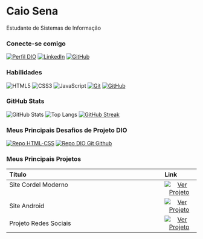 # Caio Sena
Estudante de Sistemas de Informação

### Conecte-se comigo
[![Perfil DIO](https://img.shields.io/badge/-Meu%20Perfil%20na%20DIO-0CB1F2?style=for-the-badge)](https://web.dio.me/users/Caiofreitas15/)
[![LinkedIn](https://img.shields.io/badge/-LinkedIn-FFF?style=for-the-badge&logo=linkedin&logoColor=30A3DC)](https://www.linkedin.com/in/caio-sena-freitas-ab1005277/)
[![GitHub](https://img.shields.io/badge/GitHub-ffffff?style=for-the-badge&logo=github&logoColor=000)](https://github.com/Caiosenaf15)


### Habilidades
![HTML5](https://img.shields.io/badge/HTML-ffffff?style=for-the-badge&logo=html5)
![CSS3](https://img.shields.io/badge/CSS3-ffffff?style=for-the-badge&logo=css3&logoColor=30A3DC)
![JavaScript](https://img.shields.io/badge/JavaScript-ffffff?style=for-the-badge&logo=javascript&logoColor=FACE3C)
[![Git](https://img.shields.io/badge/Git-ffffff?style=for-the-badge&logo=git)](https://git-scm.com/doc) 
[![GitHub](https://img.shields.io/badge/GitHub-ffffff?style=for-the-badge&logo=github&logoColor=000)](https://docs.github.com/)

### GitHub Stats
![GitHub Stats](https://github-readme-stats.vercel.app/api?username=Caiosenaf15&theme=transparent&bg_color=FFF&border_color=0CB1F2&show_icons=true&icon_color=0CB1F2&title_color=E13B89&text_color=212121&hide=stars)
![Top Langs](https://github-readme-stats-git-masterrstaa-rickstaa.vercel.app/api/top-langs/?username=Caiosenaf15&layout=compact&bg_color=FFF&border_color=0CB1F2&title_color=E13B89&text_color=212121)
[![GitHub Streak](https://streak-stats.demolab.com/?user=Caiosenaf15&theme=bear&background=FFF&border=0CB1F2&dates=212121)](https://git.io/streak-stats)


### Meus Principais Desafios de Projeto DIO
[![Repo HTML-CSS](https://github-readme-stats.vercel.app/api/pin/?username=Caiosenaf15&repo=HTML-CSS&bg_color=FFF&border_color=0CB1F2&show_icons=true&icon_color=0CB1F2&title_color=E13B89&text_color=212121)](https://github.com/Caiosenaf15/HTML-CSS)
[![Repo DIO Git Github](https://github-readme-stats.vercel.app/api/pin/?username=Caiosenaf15&repo=dio-lab-open-source&bg_color=FFF&border_color=0CB1F2&show_icons=true&icon_color=0CB1F2&title_color=E13B89&text_color=212121)](https://github.com/Caiosenaf15/dio-lab-open-source)

### Meus Principais Projetos
<table>
  <thead>
    <tr align="left">
      <th>Título</th>
      <th>Link</th>
    </tr>
  </thead>
  <tbody align="left">
    <tr>
      <td>Site Cordel Moderno  &nbsp &nbsp &nbsp &nbsp &nbsp &nbsp &nbsp &nbsp &nbsp &nbsp &nbsp &nbsp &nbsp &nbsp &nbsp &nbsp &nbsp &nbsp &nbsp &nbsp &nbsp &nbsp &nbsp &nbsp &nbsp &nbsp &nbsp &nbsp &nbsp &nbsp &nbsp &nbsp &nbsp &nbsp &nbsp &nbsp &nbsp &nbsp &nbsp &nbsp &nbsp &nbsp &nbsp &nbsp &nbsp &nbsp &nbsp &nbsp &nbsp &nbsp &nbsp &nbsp &nbsp &nbsp &nbsp &nbsp &nbsp &nbsp &nbsp &nbsp &nbsp &nbsp &nbsp &nbsp &nbsp</td>
      <td align="center">
        <a href="https://caiosenaf15.github.io/HTML-CSS/CursoEmVideo/desafios/Módulo%202/d012/d012.html">
           <img align="center" alt="Ver Projeto" src="https://img.shields.io/badge/Ver%20Projeto-0CB1F2?style=for-the-badge">
        </a>
      </td>
    </tr>
    <tr>
      <td>Site Android</td>
      <td align="center">
        <a href="https://caiosenaf15.github.io/HTML-CSS/CursoEmVideo/desafios/Módulo%202/d010/d010.html">
           <img align="center" alt="Ver Projeto" src="https://img.shields.io/badge/Ver%20Projeto-E13B89?style=for-the-badge">
        </a>
      </td>
    </tr>
    <tr>
      <td>Projeto Redes Sociais</td>
      <td align="center">
        <a href="https://web.dio.me/articles/destrave-seu-primeiro-desafio-de-codigo">
           <img align="center" alt="Ver Projeto" src="https://img.shields.io/badge/Ver%20Projeto-0CB1F2?style=for-the-badge">
        </a>
      </td>    
    </tr>
  </tbody>
  <tfoot></tfoot>
</table>
